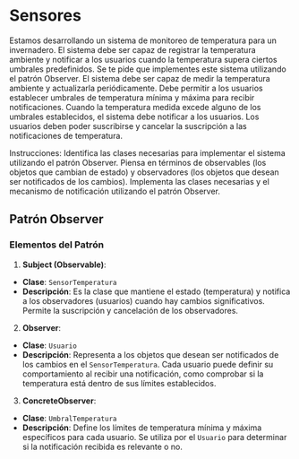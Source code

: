 # Sensores

Estamos desarrollando un sistema de monitoreo de temperatura para un invernadero. El sistema debe ser capaz de registrar la temperatura ambiente y notificar a los usuarios cuando la temperatura supera ciertos umbrales predefinidos. Se te pide que implementes este sistema utilizando el patrón Observer. El sistema debe ser capaz de medir la temperatura ambiente y actualizarla periódicamente. Debe permitir a los usuarios establecer umbrales de temperatura mínima y máxima para recibir notificaciones. Cuando la temperatura medida excede alguno de los umbrales establecidos, el sistema debe notificar a los usuarios. Los usuarios deben poder suscribirse y cancelar la suscripción a las notificaciones de temperatura.

Instrucciones: Identifica las clases necesarias para implementar el sistema utilizando el patrón Observer. Piensa en términos de observables (los objetos que cambian de estado) y observadores (los objetos que desean ser notificados de los cambios). Implementa las clases necesarias y el mecanismo de notificación utilizando el patrón Observer.

## Patrón Observer

### Elementos del Patrón

1. **Subject (Observable)**:
  - **Clase**: `SensorTemperatura`
  - **Descripción**: Es la clase que mantiene el estado (temperatura) y notifica a los observadores (usuarios) cuando hay cambios significativos. Permite la suscripción y cancelación de los observadores.

2. **Observer**:
  - **Clase**: `Usuario`
  - **Descripción**: Representa a los objetos que desean ser notificados de los cambios en el `SensorTemperatura`. Cada usuario puede definir su comportamiento al recibir una notificación, como comprobar si la temperatura está dentro de sus límites establecidos.

3. **ConcreteObserver**:
  - **Clase**: `UmbralTemperatura`
  - **Descripción**: Define los límites de temperatura mínima y máxima específicos para cada usuario. Se utiliza por el `Usuario` para determinar si la notificación recibida es relevante o no.
